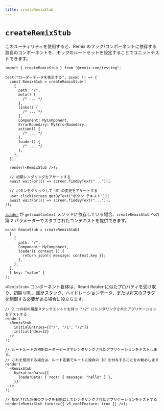 ```yaml
---
title: createRemixStub
---
```


# `createRemixStub`

このユーティリティを使用すると、Remix のフック/コンポーネントに依存する独自のコンポーネントを、モックのルートセットを設定することでユニットテストできます。

```tsx
import { createRemixStub } from "@remix-run/testing";

test("ローダーデータを表示する", async () => {
  const RemixStub = createRemixStub([
    {
      path: "/",
      meta() {
        /* ... */
      },
      links() {
        /* ... */
      },
      Component: MyComponent,
      ErrorBoundary: MyErrorBoundary,
      action() {
        /* ... */
      },
      loader() {
        /* ... */
      },
    },
  ]);

  render(<RemixStub />);

  // 初期レンダリングをアサートする
  await waitFor(() => screen.findByText("..."));

  // ボタンをクリックして UI の変更をアサートする
  user.click(screen.getByText("ボタン テキスト"));
  await waitFor(() => screen.findByText("..."));
});
```

[`loader`][loader] が `getLoadContext` メソッドに依存している場合、`createRemixStub` への第 2 パラメーターでスタブされたコンテキストを提供できます。

```tsx
const RemixStub = createRemixStub(
  [
    {
      path: "/",
      Component: MyComponent,
      loader({ context }) {
        return json({ message: context.key });
      },
    },
  ],
  { key: "value" }
);
```

`<RemixStub>` コンポーネント自体は、React Router に似たプロパティを受け取り、初期 URL、履歴スタック、ハイドレーションデータ、または将来のフラグを制御する必要がある場合に役立ちます。

```tsx
// 2 つの前の履歴スタックエントリを持つ "/2" にレンダリングされたアプリケーションをテストする
render(
  <RemixStub
    initialEntries={["/", "/1", "/2"]}
    initialIndex={2}
  />
);

// ルートルートの初期ローダーデータでレンダリングされたアプリケーションをテストします。
// これを使用する場合は、ルート定義でルートに独自の ID を付与することをお勧めします
render(
  <RemixStub
    hydrationData={{
      loaderData: { root: { message: "hello" } },
    }}
  />
);

// 指定された将来のフラグを有効にしてレンダリングされたアプリケーションをテストする
render(<RemixStub future={{ v3_coolFeature: true }} />);
```

[loader]: ../route/loader


